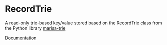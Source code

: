 RecordTrie
=====

A read-only trie-based key/value stored based on the RecordTrie class from the
Python library [marisa-trie](https://github.com/kmike/marisa-trie)

[Documentation](https://godoc.org/github.com/1player/go-recordtrie)
